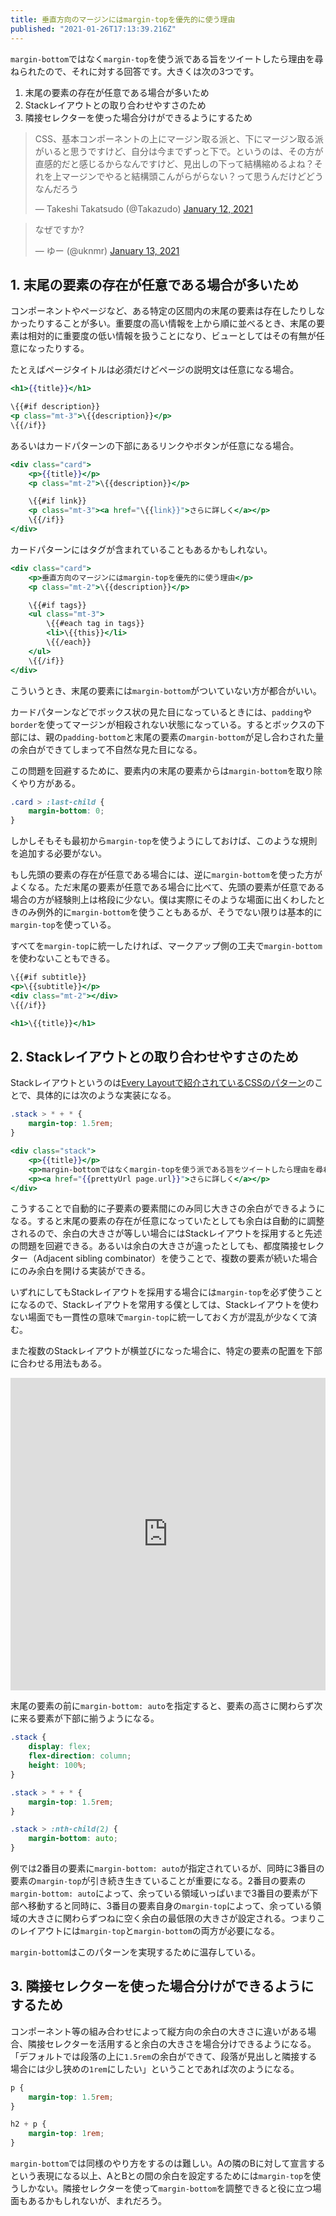 ```yaml
---
title: 垂直方向のマージンにはmargin-topを優先的に使う理由
published: "2021-01-26T17:13:39.216Z"
---
```


<script async src="https://platform.twitter.com/widgets.js" charset="utf-8"></script>

`margin-bottom`ではなく`margin-top`を使う派である旨をツイートしたら理由を尋ねられたので、それに対する回答です。大きくは次の3つです。

1. 末尾の要素の存在が任意である場合が多いため
2. Stackレイアウトとの取り合わせやすさのため
3. 隣接セレクターを使った場合分けができるようにするため

<blockquote class="twitter-tweet"><p lang="ja" dir="ltr">CSS、基本コンポーネントの上にマージン取る派と、下にマージン取る派がいると思うですけど、自分は今までずっと下で。というのは、その方が直感的だと感じるからなんですけど、見出しの下って結構縮めるよね？それを上マージンでやると結構頭こんがらがらない？って思うんだけどどうなんだろう</p>&mdash; Takeshi Takatsudo (@Takazudo) <a href="https://twitter.com/Takazudo/status/1348988615620128769?ref_src=twsrc%5Etfw">January 12, 2021</a></blockquote>

<blockquote class="twitter-tweet"><p lang="ja" dir="ltr">なぜですか?</p>&mdash; ゆー (@uknmr) <a href="https://twitter.com/uknmr/status/1349155640841695233?ref_src=twsrc%5Etfw">January 13, 2021</a></blockquote>

## 1. 末尾の要素の存在が任意である場合が多いため

コンポーネントやページなど、ある特定の区間内の末尾の要素は存在したりしなかったりすることが多い。重要度の高い情報を上から順に並べるとき、末尾の要素は相対的に重要度の低い情報を扱うことになり、ビューとしてはその有無が任意になったりする。

たとえばページタイトルは必須だけどページの説明文は任意になる場合。

```handlebars
<h1>{{title}}</h1>

\{{#if description}}
<p class="mt-3">\{{description}}</p>
\{{/if}}
```

あるいはカードパターンの下部にあるリンクやボタンが任意になる場合。

```handlebars
<div class="card">
	<p>{{title}}</p>
	<p class="mt-2">\{{description}}</p>

	\{{#if link}}
	<p class="mt-3"><a href="\{{link}}">さらに詳しく</a></p>
	\{{/if}}
</div>
```

カードパターンにはタグが含まれていることもあるかもしれない。

```handlebars
<div class="card">
	<p>垂直方向のマージンにはmargin-topを優先的に使う理由</p>
	<p class="mt-2">\{{description}}</p>

	\{{#if tags}}
	<ul class="mt-3">
		\{{#each tag in tags}}
		<li>\{{this}}</li>
		\{{/each}}
	</ul>
	\{{/if}}
</div>
```

こういうとき、末尾の要素には`margin-bottom`がついていない方が都合がいい。

カードパターンなどでボックス状の見た目になっているときには、`padding`や`border`を使ってマージンが相殺されない状態になっている。するとボックスの下部には、親の`padding-bottom`と末尾の要素の`margin-bottom`が足し合わされた量の余白ができてしまって不自然な見た目になる。

この問題を回避するために、要素内の末尾の要素からは`margin-bottom`を取り除くやり方がある。

```css
.card > :last-child {
	margin-bottom: 0;
}
```

しかしそもそも最初から`margin-top`を使うようにしておけば、このような規則を追加する必要がない。

もし先頭の要素の存在が任意である場合には、逆に`margin-bottom`を使った方がよくなる。ただ末尾の要素が任意である場合に比べて、先頭の要素が任意である場合の方が経験則上は格段に少ない。僕は実際にそのような場面に出くわしたときのみ例外的に`margin-bottom`を使うこともあるが、そうでない限りは基本的に`margin-top`を使っている。

すべてを`margin-top`に統一したければ、マークアップ側の工夫で`margin-bottom`を使わないこともできる。

```handlebars
\{{#if subtitle}}
<p>\{{subtitle}}</p>
<div class="mt-2"></div>
\{{/if}}

<h1>\{{title}}</h1>
```

## 2. Stackレイアウトとの取り合わせやすさのため

Stackレイアウトというのは[Every Layoutで紹介されているCSSのパターン](https://every-layout.dev/layouts/stack/)のことで、具体的には次のような実装になる。

```css
.stack > * + * {
	margin-top: 1.5rem;
}
```

```handlebars
<div class="stack">
	<p>{{title}}</p>
	<p>margin-bottomではなくmargin-topを使う派である旨をツイートしたら理由を尋ねられたので、それに対する回答です。</p>
	<p><a href="{{prettyUrl page.url}}">さらに詳しく</a></p>
</div>
```

こうすることで自動的に子要素の要素間にのみ同じ大きさの余白ができるようになる。すると末尾の要素の存在が任意になっていたとしても余白は自動的に調整されるので、余白の大きさが等しい場合にはStackレイアウトを採用すると先述の問題を回避できる。あるいは余白の大きさが違ったとしても、都度隣接セレクター（Adjacent sibling combinator）を使うことで、複数の要素が続いた場合にのみ余白を開ける実装ができる。

いずれにしてもStackレイアウトを採用する場合には`margin-top`を必ず使うことになるので、Stackレイアウトを常用する僕としては、Stackレイアウトを使わない場面でも一貫性の意味で`margin-top`に統一しておく方が混乱が少なくて済む。

また複数のStackレイアウトが横並びになった場合に、特定の要素の配置を下部に合わせる用法もある。

<iframe height="500" style="width: 100%;" scrolling="no" title="Card Grid by Stack Layouts" src="https://codepen.io/yuheiy/embed/oNzKZOr?height=500&theme-id=light&default-tab=result" frameborder="no" loading="lazy" allowtransparency="true" allowfullscreen="true">
  See the Pen <a href='https://codepen.io/yuheiy/pen/oNzKZOr'>Card Grid by Stack Layouts</a> by Yuhei Yasuda
  (<a href='https://codepen.io/yuheiy'>@yuheiy</a>) on <a href='https://codepen.io'>CodePen</a>.
</iframe>

末尾の要素の前に`margin-bottom: auto`を指定すると、要素の高さに関わらず次に来る要素が下部に揃うようになる。

```css
.stack {
	display: flex;
	flex-direction: column;
	height: 100%;
}

.stack > * + * {
	margin-top: 1.5rem;
}

.stack > :nth-child(2) {
	margin-bottom: auto;
}
```

例では2番目の要素に`margin-bottom: auto`が指定されているが、同時に3番目の要素の`margin-top`が引き続き生きていることが重要になる。2番目の要素の`margin-bottom: auto`によって、余っている領域いっぱいまで3番目の要素が下部へ移動すると同時に、3番目の要素自身の`margin-top`によって、余っている領域の大きさに関わらずつねに空く余白の最低限の大きさが設定される。つまりこのレイアウトには`margin-top`と`margin-bottom`の両方が必要になる。

`margin-bottom`はこのパターンを実現するために温存している。

## 3. 隣接セレクターを使った場合分けができるようにするため

コンポーネント等の組み合わせによって縦方向の余白の大きさに違いがある場合、隣接セレクターを活用すると余白の大きさを場合分けできるようになる。「デフォルトでは段落の上に`1.5rem`の余白ができて、段落が見出しと隣接する場合には少し狭めの`1rem`にしたい」ということであれば次のようになる。

```css
p {
	margin-top: 1.5rem;
}

h2 + p {
	margin-top: 1rem;
}
```

`margin-bottom`では同様のやり方をするのは難しい。Aの隣のBに対して宣言するという表現になる以上、AとBとの間の余白を設定するためには`margin-top`を使うしかない。隣接セレクターを使って`margin-bottom`を調整できると役に立つ場面もあるかもしれないが、まれだろう。
